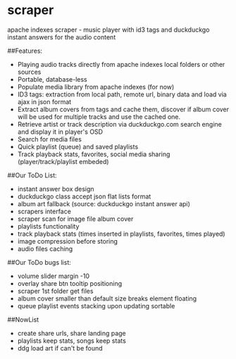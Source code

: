 # scraper
apache indexes scraper - music player with id3 tags and duckduckgo instant answers for the audio content

##Features:
* Playing audio tracks directly from apache indexes local folders or other sources
* Portable, database-less
* Populate media library from apache indexes (for now)
* ID3 tags: extraction from local path, remote url, binary data and load via ajax in json format
* Extract album covers from tags and cache them, discover if album cover will be used for multiple tracks and use the cached one.
* Retrieve artist or track description via duckduckgo.com search engine and display it in player's OSD
* Search for media files
* Quick playlist (queue) and saved playlists
* Track playback stats, favorites, social media sharing (player/track/playlist embeded)

##Our ToDo List:
* instant answer box design
* duckduckgo class accept json flat lists format
* album art fallback (source: duckduckgo instant answer api)
* scrapers interface
* scraper scan for image file album cover
* playlists functionality
* track playback stats (times inserted in playlists, favorites, times played)
* image compression before storing
* audio files caching

##Our ToDo bugs list:
* volume slider margin -10
* overlay share btn tooltip positioning
* scraper 1st folder get files
* album cover smaller than default size breaks element floating
* queue playlist events stacking upon updating sortable


##NowList

* create share urls, share landing page 
* playlists keep stats, songs keep stats
* ddg load art if can't be found
